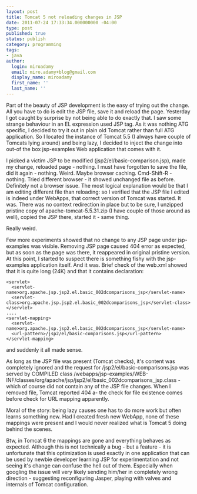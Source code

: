 ```yaml
---
layout: post
title: Tomcat 5 not reloading changes in JSP
date: 2011-07-24 17:33:34.000000000 -04:00
type: post
published: true
status: publish
category: programming
tags:
- java
author:
  login: miroadamy
  email: miro.adamy+blog@gmail.com
  display_name: miroadamy
  first_name: ''
  last_name: ''
---
```

Part of the beauty of JSP development is the easy of trying out the change. All you have to do is edit the JSP file, save it and reload the page. Yesterday I got caught by surprise by not being able to do exactly that.
I saw some strange behaviour in an EL expression used JSP tag. As it was nothing ATG specific, I decided to try it out in plain old Tomcat rather than full ATG application. So I located the instance of Tomcat 5.5 (I always have couple of Tomcats lying around) and being lazy, I decided to inject the change into out-of the box jsp-examples Web application that comes with it.

I picked a victim JSP to be modified (jsp2/el/basic-comparison.jsp), made my change, reloaded page - nothing. I must have forgotten to save the file, did it again - nothing. Weird. Maybe browser caching. Cmd-Shift-R - nothing. Tried different browser - it showed unchanged file as before. Definitely not a browser issue.
The most logical explanation would be that I am editing different file than reloading: so I verified that the JSP file I edited is indeed under WebApps, that correct version of Tomcat was started. It was. There was no context redirection in place but to be sure, I unzipped pristine copy of apache-tomcat-5.5.31.zip (I have couple of those around as well), copied the JSP there, started it - same thing.

Really weird.

Few more experiments showed that no change to any JSP page under jsp-examples was visible. Removing JSP page caused 404 error as expected, but as soon as the page was there, it reappeared in original pristine version.
At this point, I started to suspect there is something fishy with the jsp-examples application itself. And it was. Brief check of the web.xml showed that it is quite long (24K) and that it contains declaration:

```
<servlet>
  <servlet-name>org.apache.jsp.jsp2.el.basic_002dcomparisons_jsp</servlet-name>
  <servlet-class>org.apache.jsp.jsp2.el.basic_002dcomparisons_jsp</servlet-class>
</servlet>
....
<servlet-mapping>
  <servlet-name>org.apache.jsp.jsp2.el.basic_002dcomparisons_jsp</servlet-name>
  <url-pattern>/jsp2/el/basic-comparisons.jsp</url-pattern>
</servlet-mapping>
```

and suddenly it all made sense.

As long as the JSP file was present (Tomcat checks), it's content was completely ignored and the request for /jsp2/el/basic-comparisons.jsp was served by COMPILED class /webapps/jsp-examples/WEB-INF/classes/org/apache/jsp/jsp2/el/basic_002dcomparisons_jsp.class - which of course did not contain any of the JSP file changes. When I removed file, Tomcat reported 404 a- the check for file existence comes before check for URL mapping apparently.

Moral of the story: being lazy causes one has to do more work but often learns something new. Had I created fresh new WebApp, none of these mappings were present and I would never realized what is Tomcat 5 doing behind the scenes.

Btw, in Tomcat 6 the mappings are gone and everything behaves as expected.
Although this is not technically a bug - but a feature - it is unfortunate that this optimization is used exactly in one application that can be used by newbie developer learning JSP for experimentation and not seeing it's change can confuse the hell out of them. Especially when googling the issue will very likely sending him/her in completely wrong direction - suggesting reconfiguring Jasper, playing with valves and internals of Tomcat configuration.
